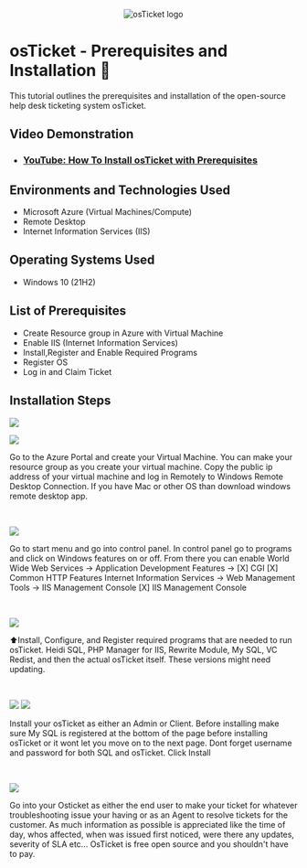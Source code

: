 <p align="center">
<img src="https://i.imgur.com/Clzj7Xs.png" alt="osTicket logo"/>
</p>

<h1>osTicket - Prerequisites and Installation 🎫</h1>
This tutorial outlines the prerequisites and installation of the open-source help desk ticketing system osTicket.<br />


<h2>Video Demonstration</h2>

- ### [YouTube: How To Install osTicket with Prerequisites](https://www.youtube.com/watch?v=K7T_JjvEamg)

<h2>Environments and Technologies Used</h2>

- Microsoft Azure (Virtual Machines/Compute)
- Remote Desktop
- Internet Information Services (IIS)

<h2>Operating Systems Used </h2>

- Windows 10</b> (21H2)

<h2>List of Prerequisites</h2>

- Create Resource group in Azure with Virtual Machine
- Enable IIS (Internet Information Services)
- Install,Register and Enable Required Programs
- Register OS
- Log in and Claim Ticket

<h2>Installation Steps</h2
<p>
<img src="https://github.com/Klinsmannn/osticket-prereqs/assets/146140975/1cf80ad1-1ab7-4f51-bad6-16261becb755">  <p></p>   <img src="https://github.com/Klinsmannn/osticket-prereqs/assets/146140975/09a27be6-ee54-4e41-80a5-628b4fbeb5ea">


</p>
<p>
Go to the Azure Portal and create your Virtual Machine. You can make your resource group as you create your virtual machine. Copy the public ip address of your virtual machine and log in Remotely to Windows Remote Desktop Connection. If you have Mac or other OS than download windows remote desktop app.  
</p>
<br />

<p>
<img src="https://github.com/Klinsmannn/osticket-prereqs/assets/146140975/5345f981-0332-4b81-800f-13560807391b">
</p>
<p>
  Go to start menu and go into control panel. In control panel go to programs and click on Windows features on or off. From there you can enable World Wide Web Services -> Application Development Features ->
[X] CGI
[X] Common HTTP Features
Internet Information Services -> Web Management Tools -> IIS Management Console
	[X] IIS Management Console

</p>
<br />

<p>
<img src="https://github.com/Klinsmannn/Prereqs-osTicket/assets/146140975/557e7920-2d27-401f-9cb4-7a5a1b121b53">
</p>
<p>
⬆️Install, Configure, and Register required programs that are needed to run osTicket. Heidi SQL, PHP Manager for IIS, Rewrite Module, My SQL, VC Redist, and then the actual osTicket itself. These versions might need updating.	
</p>
<br />

<p>
<img src="https://github.com/Klinsmannn/Prereqs-osTicket/assets/146140975/c7f216a6-cbd2-47d9-8cda-f8a7c9f83a19">
<img src="https://github.com/Klinsmannn/Prereqs-osTicket/assets/146140975/ac28f3ca-5835-4b8a-81a7-922710dbafd8">
</p>
<p>
Install your osTicket as either an Admin or Client. Before installing make sure My SQL is registered at the bottom of the page before installing osTicket or it wont let you move on to the next page. Dont forget username and password for both SQL and osTicket. Click Install
</p>
<br />

<p>
<img src="https://github.com/Klinsmannn/Prereqs-osTicket/assets/146140975/90896273-231c-4b1c-98be-78cd5b9359bd">
</p>
<p>
Go into your Osticket as either the end user to make your ticket for whatever troubleshooting issue your having or as an Agent to resolve tickets for the customer. As much information as possible is appreciated like the time of day, whos affected, when was issued first noticed, were there any updates, severity of SLA  etc...
OsTicket is free open source and you shouldn't have to pay.

